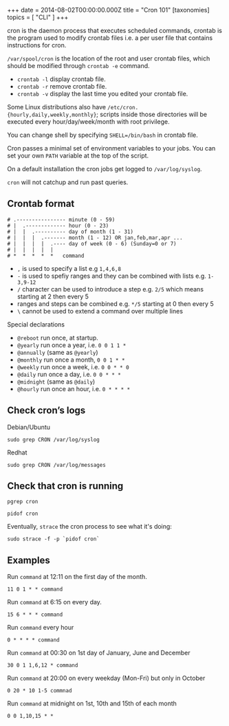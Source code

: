 +++
date = 2014-08-02T00:00:00.000Z
title = "Cron 101"
[taxonomies]
topics = [ "CLI" ]
+++

cron is the daemon process that executes scheduled commands, crontab is the
program used to modify crontab files i.e. a per user file that contains
instructions for cron.

`/var/spool/cron` is the location of the root and user crontab files, which
should be modified through `crontab -e` command.

* `crontab -l` display crontab file.
* `crontab -r` remove crontab file.
* `crontab -v` display the last time you edited your crontab file.

Some Linux distributions also have `/etc/cron.{hourly,daily,weekly,monthly}`;
scripts inside those directories will be executed every hour/day/week/month with
root privilege.

You can change shell by specifying `SHELL=/bin/bash` in crontab file.

Cron passes a minimal set of environment variables to your jobs. You can set
your own `PATH` variable at the top of the script.

On a default installation the cron jobs get logged to `/var/log/syslog`.

`cron` will not catchup and run past queries.

## Crontab format

```
# .---------------- minute (0 - 59)
# |  .------------- hour (0 - 23)
# |  |  .---------- day of month (1 - 31)
# |  |  |  .------- month (1 - 12) OR jan,feb,mar,apr ...
# |  |  |  |  .---- day of week (0 - 6) (Sunday=0 or 7)
# |  |  |  |  |
# *  *  *  *  *   command
```

* `,` is used to specify a list e.g `1,4,6,8`
* `-` is used to spefiy ranges and they can be combined with lists e.g. `1-3,9-12`
* `/` character can be used to introduce a step e.g. `2/5` which means starting at 2 then every 5
* ranges and steps can be combined e.g. `*/5` starting at 0 then every 5
* `\` cannot be used to extend a command over multiple lines

Special declarations

* `@reboot` run once, at startup.
* `@yearly` run once a year, i.e. `0 0 1 1 *`
* `@annually` (same as `@yearly`)
* `@monthly` run once a month, `0 0 1 * *`
* `@weekly` run once a week, i.e. `0 0 * * 0`
* `@daily` run once a day, i.e. `0 0 * * *`
* `@midnight` (same as `@daily`)
* `@hourly` run once an hour, i.e. `0 * * * *`

## Check cron’s logs

Debian/Ubuntu

```
sudo grep CRON /var/log/syslog
```

Redhat

```
sudo grep CRON /var/log/messages
```

## Check that cron is running

```
pgrep cron
```

```
pidof cron
```

Eventually, `strace` the cron process to see what it's doing:

```
sudo strace -f -p `pidof cron`
```

## Examples

Run `command` at 12:11 on the first day of the month.

```
11 0 1 * * command
```

Run `command` at 6:15 on every day.

```
15 6 * * * command
```

Run `command` every hour

```
0 * * * * command
```

Run `command` at 00:30 on 1st day of January, June and December

```
30 0 1 1,6,12 * command
```

Run `command` at 20:00 on every weekday (Mon-Fri) but only in October

```
0 20 * 10 1-5 commnad
```

Run `command` at midnight on 1st, 10th and 15th of each month

```
0 0 1,10,15 * *
```



